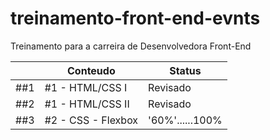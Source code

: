 # treinamento-front-end-evnts
Treinamento para a carreira de Desenvolvedora Front-End

|                |**Conteudo**                   |**Status**                   |
|----------------|-------------------------------|-----------------------------|
|##1             |#1 - HTML/CSS I                |Revisado                     |
|##2             |#1 - HTML/CSS II               |Revisado                     |
|##3             |#2 - CSS - Flexbox             |'60%'......100%              |
